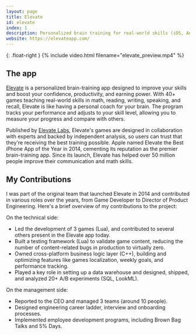 ```yaml
---
layout: page
title: Elevate
id: elevate
index: 1
description: Personalized brain training for real-world skills (iOS, Android). Winner of Apple's App of the Year.
website: https://elevateapp.com/
---
```


{: .float-right }
{% include video.html filename="elevate_preview.mp4" %}

## The app

[Elevate](https://www.elevateapp.com) is a personalized brain-training app designed to improve your skills and boost your confidence, productivity, and earning power. With 40+ games teaching real-world skills in math, reading, writing, speaking, and recall, Elevate is like having a personal coach for your brain. The program tracks your performance and adjusts to your skill level, allowing you to measure your progress and compare with others.

Published by [Elevate Labs](https://elevateapp.com/about), Elevate's games are designed in collaboration with experts and backed by independent analysis, so users can trust that they're receiving the best training possible. Apple named Elevate the Best iPhone App of the Year in 2014, cementing its reputation as the premier brain-training app. Since its launch, Elevate has helped over 50 million people improve their communication and math skills.

## My Contributions

I was part of the original team that launched Elevate in 2014 and contributed in various roles over the years, from Game Developer to Director of Product Engineering. Here's a brief overview of my contributions to the project:

On the technical side:
- Led the development of 3 games (Lua), and contributed to several others present in the Elevate app today.
- Built a testing framework (Lua) to validate game content, reducing the number of content-related bugs in production to virtually zero.
- Owned cross-platform business logic layer (C++), building and optimizing features like games localization, weekly goals, and performance tracking.
- Played a key role in setting up a data warehouse and designed, shipped, and analyzed 20+ A/B experiments (SQL, LookML).

On the management side:
- Reported to the CEO and managed 3 teams (around 10 people).
- Designed engineering career ladder, interview and onboarding processes.
- Implemented employee development programs, including Brown Bag Talks and 5% Days.
